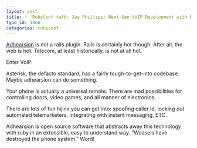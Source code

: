 ```yaml
---
layout: post
title: ! 'RubyConf talk: Jay Phillips: Next-Gen VoIP Development with Ruby and Adhearsion'
typo_id: 1866
categories: rubyconf
---
```

[Adhearsion](http://adhearsion.com) is not a rails plugin. Rails is certainly hot though. After all, the web is hot. Telecom, at least historically, is not at all hot.

Enter VoIP.

Asterisk, the defacto standard, has a fairly tough-to-get-into codebase. Maybe adhearsion can do something.

Your phone is actually a universal remote. There are mad possibilities for controlling doors, video games, and all manner of electronics.

There are lots of fun hijinx you can get into: spoofing caller id, locking out automated telemarketers, integrating with instant messaging, ETC.

Adhearsion is open source software that abstracts away this technology with ruby in an extensible, easy to understand way. “Weasels have destroyed the phone system.” Word!
